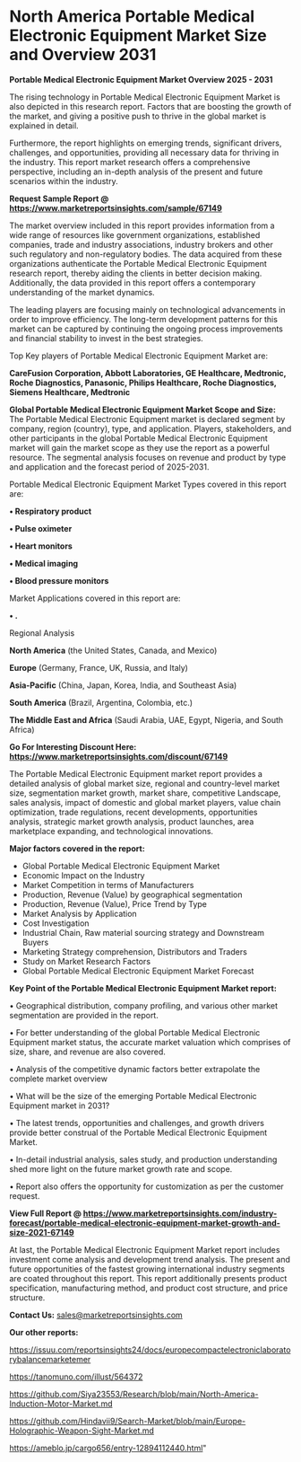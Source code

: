 # North America Portable Medical Electronic Equipment Market Size and Overview 2031

<Strong> Portable Medical Electronic Equipment Market Overview 2025 - 2031</strong>

The rising technology in Portable Medical Electronic Equipment Market is also depicted in this research report. Factors that are boosting the growth of the market, and giving a positive push to thrive in the global market is explained in detail.

Furthermore, the report highlights on emerging trends, significant drivers, challenges, and opportunities, providing all necessary data for thriving in the industry. This report market research offers a comprehensive perspective, including an in-depth analysis of the present and future scenarios within the industry.

<strong>Request Sample Report @ <a href=https://www.marketreportsinsights.com/sample/67149>https://www.marketreportsinsights.com/sample/67149</a></strong>

The market overview included in this report provides information from a wide range of resources like government organizations, established companies, trade and industry associations, industry brokers and other such regulatory and non-regulatory bodies. The data acquired from these organizations authenticate the Portable Medical Electronic Equipment research report, thereby aiding the clients in better decision making. Additionally, the data provided in this report offers a contemporary understanding of the market dynamics.

The leading players are focusing mainly on technological advancements in order to improve efficiency. The long-term development patterns for this market can be captured by continuing the ongoing process improvements and financial stability to invest in the best strategies.

Top Key players of Portable Medical Electronic Equipment Market are:

<strong>CareFusion Corporation, Abbott Laboratories, GE Healthcare, Medtronic, Roche Diagnostics, Panasonic, Philips Healthcare, Roche Diagnostics, Siemens Healthcare, Medtronic</strong>

<strong><b>Global Portable Medical Electronic Equipment Market Scope and Size:</b></strong>
The Portable Medical Electronic Equipment market is declared segment by company, region (country), type, and application. Players, stakeholders, and other participants in the global Portable Medical Electronic Equipment market will gain the market scope as they use the report as a powerful resource. The segmental analysis focuses on revenue and product by type and application and the forecast period of 2025-2031.

Portable Medical Electronic Equipment Market Types covered in this report are:

<strong>• Respiratory product

• Pulse oximeter

• Heart monitors

• Medical imaging

• Blood pressure monitors</strong>

Market Applications covered in this report are:

<strong>• .</strong> 

Regional Analysis

<strong>North America</strong> (the United States, Canada, and Mexico)

<strong>Europe</strong> (Germany, France, UK, Russia, and Italy)

<strong>Asia-Pacific</strong> (China, Japan, Korea, India, and Southeast Asia)

<strong>South America</strong> (Brazil, Argentina, Colombia, etc.)

<strong>The Middle East and Africa</strong> (Saudi Arabia, UAE, Egypt, Nigeria, and South Africa)

<strong>Go For Interesting Discount Here: <a href=https://www.marketreportsinsights.com/discount/67149>https://www.marketreportsinsights.com/discount/67149</a></strong>

The Portable Medical Electronic Equipment market report provides a detailed analysis of global market size, regional and country-level market size, segmentation market growth, market share, competitive Landscape, sales analysis, impact of domestic and global market players, value chain optimization, trade regulations, recent developments, opportunities analysis, strategic market growth analysis, product launches, area marketplace expanding, and technological innovations.

<strong><b>Major factors covered in the report:</b></strong>
<ul>
  <li>Global Portable Medical Electronic Equipment Market </li>
  <li>Economic Impact on the Industry</li>
  <li>Market Competition in terms of Manufacturers</li>
  <li>Production, Revenue (Value) by geographical segmentation</li>
  <li>Production, Revenue (Value), Price Trend by Type</li>
  <li>Market Analysis by Application</li>
  <li>Cost Investigation</li>
  <li>Industrial Chain, Raw material sourcing strategy and Downstream Buyers</li>
  <li>Marketing Strategy comprehension, Distributors and Traders</li>
  <li>Study on Market Research Factors</li>
  <li>Global Portable Medical Electronic Equipment Market Forecast</li>
</ul>

<strong><b>Key Point of the Portable Medical Electronic Equipment Market report:</b></strong>

• Geographical distribution, company profiling, and various other market segmentation are provided in the report.

• For better understanding of the global Portable Medical Electronic Equipment market status, the accurate market valuation which comprises of size, share, and revenue are also covered.

• Analysis of the competitive dynamic factors better extrapolate the complete market overview

• What will be the size of the emerging Portable Medical Electronic Equipment market in 2031?

• The latest trends, opportunities and challenges, and growth drivers provide better construal of the Portable Medical Electronic Equipment Market.

• In-detail industrial analysis, sales study, and production understanding shed more light on the future market growth rate and scope.

• Report also offers the opportunity for customization as per the customer request.

<strong><b>View Full Report @ <a href=https://www.marketreportsinsights.com/industry-forecast/portable-medical-electronic-equipment-market-growth-and-size-2021-67149>https://www.marketreportsinsights.com/industry-forecast/portable-medical-electronic-equipment-market-growth-and-size-2021-67149</a></b></strong>


At last, the Portable Medical Electronic Equipment Market report includes investment come analysis and development trend analysis. The present and future opportunities of the fastest growing international industry segments are coated throughout this report. This report additionally presents product specification, manufacturing method, and product cost structure, and price structure.

<strong>Contact Us:</strong>
sales@marketreportsinsights.com

<strong>Our other reports:</strong>

<a href=https://issuu.com/reportsinsights24/docs/europecompactelectroniclaboratorybalancemarketemer>https://issuu.com/reportsinsights24/docs/europecompactelectroniclaboratorybalancemarketemer</a>

<a href=https://tanomuno.com/illust/564372>https://tanomuno.com/illust/564372</a>

<a href=https://github.com/Siya23553/Research/blob/main/North-America-Induction-Motor-Market.md>https://github.com/Siya23553/Research/blob/main/North-America-Induction-Motor-Market.md</a>

<a href=https://github.com/Hindavii9/Search-Market/blob/main/Europe-Holographic-Weapon-Sight-Market.md>https://github.com/Hindavii9/Search-Market/blob/main/Europe-Holographic-Weapon-Sight-Market.md</a>

<a href=https://ameblo.jp/cargo656/entry-12894112440.html>https://ameblo.jp/cargo656/entry-12894112440.html</a>"
